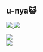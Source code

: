 ## u-nya😺
[![](https://img.shields.io/twitter/follow/nanoshimarobot2?label=Twitter&logo=twitter&style=social)
](http://twitter.com/nanoshimarobot2)
![](https://img.shields.io/github/followers/nanoshimarobot?style=social)  

![](https://github-profile-summary-cards.vercel.app/api/cards/profile-details?username=nanoshimarobot&theme=2077)  
![](https://github-readme-stats.vercel.app/api/top-langs/?username=nanoshimarobot&layout=compact&theme=dracula)
